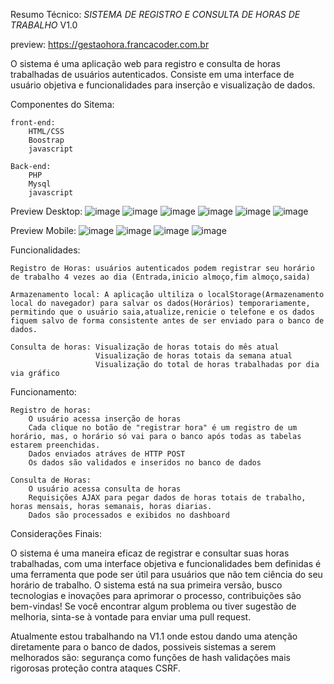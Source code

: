 Resumo Técnico: *SISTEMA DE REGISTRO E CONSULTA DE HORAS DE TRABALHO* V1.0

preview: https://gestaohora.francacoder.com.br

O sistema é uma aplicação web para registro e consulta de horas trabalhadas de usuários autenticados. Consiste em uma interface de usuário objetiva e funcionalidades para inserção e visualização de dados.

Componentes do Sitema:

    front-end:
        HTML/CSS
        Boostrap
        javascript

    Back-end:
        PHP
        Mysql
        javascript

Preview Desktop:
![image](https://github.com/MeninoFranca/Time-management/assets/106559345/9457216b-0d15-420f-8d43-ea914b33f979)
![image](https://github.com/MeninoFranca/Time-management/assets/106559345/9a690557-de33-4c18-b5f2-359db5d53eee)
![image](https://github.com/MeninoFranca/Time-management/assets/106559345/e039387f-27fc-44f1-b789-129ecab0233b)
![image](https://github.com/MeninoFranca/Time-management/assets/106559345/484b23f0-75f4-4e84-af4f-0ff193c57c3d)
![image](https://github.com/MeninoFranca/Time-management/assets/106559345/6211d845-9ddc-4db5-9612-f5a6ffc43fa6)
![image](https://github.com/MeninoFranca/Time-management/assets/106559345/c4401543-f80f-41e5-8297-450f1a8b0047)

Preview Mobile:
![image](https://github.com/MeninoFranca/Time-management/assets/106559345/cc8b0471-ce7c-4d09-b678-46eecbfc4690)
![image](https://github.com/MeninoFranca/Time-management/assets/106559345/110bf9ff-5c26-4247-8430-59cb93fbe02d)
![image](https://github.com/MeninoFranca/Time-management/assets/106559345/b0b66c6d-0fc2-478b-951a-a55fc2ae804c)
![image](https://github.com/MeninoFranca/Time-management/assets/106559345/15e3932c-e032-43e3-89b4-f0b8daaca9cd)

Funcionalidades:

    Registro de Horas: usuários autenticados podem registrar seu horário de trabalho 4 vezes ao dia (Entrada,inicio almoço,fim almoço,saida)

    Armazenamento local: A aplicação ultiliza o localStorage(Armazenamento local do navegador) para salvar os dados(Horários) temporariamente, permitindo que o usuário saia,atualize,renicie o telefone e os dados fiquem salvo de forma consistente antes de ser enviado para o banco de dados.
    
    Consulta de horas: Visualização de horas totais do mês atual
                       Visualização de horas totais da semana atual
                       Visualização do total de horas trabalhadas por dia via gráfico

Funcionamento:

    Registro de horas:
        O usuário acessa inserção de horas
        Cada clique no botão de "registrar hora" é um registro de um horário, mas, o horário só vai para o banco após todas as tabelas estarem preenchidas.
        Dados enviados atráves de HTTP POST
        Os dados são validados e inseridos no banco de dados

    Consulta de Horas:
        O usuário acessa consulta de horas
        Requisições AJAX para pegar dados de horas totais de trabalho, horas mensais, horas semanais, horas diarias.
        Dados são processados e exibidos no dashboard

Considerações Finais:

O sistema é uma maneira eficaz de registrar e consultar suas horas trabalhadas, com uma interface objetiva e funcionalidades bem definidas é uma ferramenta que pode ser útil para usuários que não tem ciência do seu horário de trabalho. O sistema está na sua primeira versão, busco tecnologias e inovações para aprimorar o processo, contribuições são bem-vindas! Se você encontrar algum problema ou tiver sugestão de melhoria, sinta-se à vontade para enviar uma pull request.

Atualmente estou trabalhando na V1.1 onde estou dando uma atenção diretamente para o banco de dados, possiveis sistemas a serem melhorados são: 
    segurança como funções de hash
    validações mais rigorosas 
    proteção contra ataques CSRF.

    

